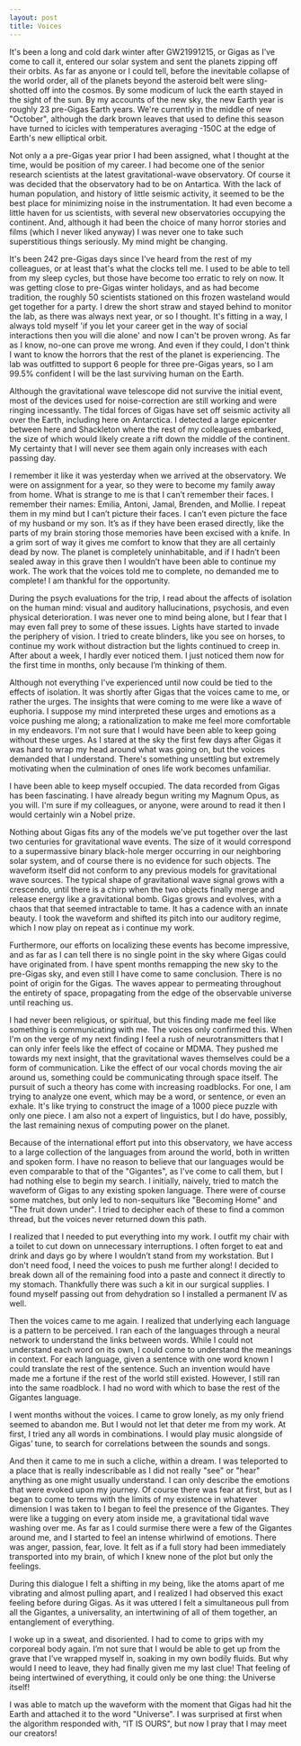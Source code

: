```yaml
---
layout: post
title: Voices
---
```


It's been a long and cold dark winter after GW21991215, or Gigas as I’ve come to call it, entered our solar system and sent the planets zipping off their orbits. As far as anyone or I could tell, before the inevitable collapse of the world order, all of the planets beyond the asteroid belt were sling-shotted off into the cosmos. By some modicum of luck the earth stayed in the sight of the sun. By my accounts of the new sky, the new Earth year is roughly 23 pre-Gigas Earth years. We're currently in the middle of new "October", although the dark brown leaves that used to define this season have turned to icicles with temperatures averaging -150C at the edge of Earth's new elliptical orbit. 

Not only a a pre-Gigas year prior I had been assigned, what I thought at the time, would be position of my career. I had become one of the senior research scientists at the latest gravitational-wave observatory. Of course it was decided that the observatory had to be on Antartica. With the lack of human population, and history of little seismic activity, it seemed to be the best place for minimizing noise in the instrumentation. It had even become a little haven for us scientists, with several new observatories occupying the continent. And, although it had been the choice of many horror stories and films (which I never liked anyway) I was never one to take such superstitious things seriously. My mind might be changing.

It's been 242 pre-Gigas days since I've heard from the rest of my colleagues, or at least that's what the clocks tell me. I used to be able to tell from my sleep cycles, but those have become too erratic to rely on now. It was getting close to pre-Gigas winter holidays, and as had become tradition, the roughly 50 scientists stationed on this frozen wasteland would get together for a party. I drew the short straw and stayed behind to monitor the lab, as there was always next year, or so I thought. It's fitting in a way, I always told myself 'if you let your career get in the way of social interactions then you will die alone' and now I can't be proven wrong. As far as I know, no-one can prove me wrong. And even if they could, I don't think I want to know the horrors that the rest of the planet is experiencing. The lab was outfitted to support 6 people for three pre-Gigas years, so I am 99.5% confident I will be the last surviving human on the Earth.

Although the gravitational wave telescope did not survive the initial event, most of the devices used for noise-correction are still working and were ringing incessantly. The tidal forces of Gigas have set off seismic activity all over the Earth, including here on Antarctica. I detected a large epicenter between here and Shackleton where the rest of my colleagues embarked, the size of which would likely create a rift down the middle of the continent. My certainty that I will never see them again only increases with each passing day.

I remember it like it was yesterday when we arrived at the observatory. We were on assignment for a year, so they were to become my family away from home. What is strange to me is that I can’t remember their faces. I remember their names: Emilia, Antoni, Jamal, Brenden, and Mollie. I repeat them in my mind but I can’t picture their faces. I can’t even picture the face of my husband or my son. It’s as if they have been erased directly, like the parts of my brain storing those memories have been excised with a knife. In a grim sort of way it gives me comfort to know that they are all certainly dead by now. The planet is completely uninhabitable, and if I hadn’t been sealed away in this grave then I wouldn’t have been able to continue my work. The work that the voices told me to complete, no demanded me to complete! I am thankful for the opportunity. 

During the psych evaluations for the trip, I read about the affects of isolation on the human mind: visual and auditory hallucinations, psychosis, and even physical deterioration. I was never one to mind being alone, but I fear that I may even fall prey to some of these issues. Lights have started to invade the periphery of vision. I tried to create blinders, like you see on horses, to continue my work without distraction but the lights continued to creep in. After about a week, I hardly ever noticed them. I just noticed them now for the first time in months, only because I’m thinking of them.

Although not everything I've experienced until now could be tied to the effects of isolation. It was shortly after Gigas that the voices came to me, or rather the urges. The insights that were coming to me were like a wave of euphoria. I suppose my mind interpreted these urges and emotions as a voice pushing me along; a rationalization to make me feel more comfortable in my endeavors. I'm not sure that I would have been able to keep going without these urges. As I stared at the sky the first few days after Gigas it was hard to wrap my head around what was going on, but the voices demanded that I understand. There's something unsettling but extremely motivating when the culmination of ones life work becomes unfamiliar.

I have been able to keep myself occupied. The data recorded from Gigas has been fascinating. I have already begun writing my Magnum Opus, as you will. I'm sure if my colleagues, or anyone, were around to read it then I would certainly win a Nobel prize.

Nothing about Gigas fits any of the models we've put together over the last two centuries for gravitational wave events. The size of it would correspond to a supermassive binary black-hole merger occurring in our neighboring solar system, and of course there is no evidence for such objects. The waveform itself did not conform to any previous models for gravitational wave sources. The typical shape of gravitational wave signal grows with a crescendo, until there is a chirp when the two objects finally merge and release energy like a gravitational bomb. Gigas grows and evolves, with a chaos that that seemed intractable to tame. It has a cadence with an innate beauty. I took the waveform and shifted its pitch into our auditory regime, which I now play on repeat as i continue my work.  

Furthermore, our efforts on localizing these events has become impressive, and as far as I can tell there is no single point in the sky where Gigas could have originated from. I have spent months remapping the new sky to the pre-Gigas sky, and even still I have come to same conclusion. There is no point of origin for the Gigas. The waves appear to permeating throughout the entirety of space, propagating from the edge of the observable universe until reaching us.

I had never been religious, or spiritual, but this finding made me feel like something is communicating with me. The voices only confirmed this. When I'm on the verge of my next finding I feel a rush of neurotransmitters that I can only infer feels like the effect of cocaine or MDMA. They pushed me towards my next insight, that the gravitational waves themselves could be a form of communication. Like the effect of our vocal chords moving the air around us, something could be communicating through space itself. The pursuit of such a theory has come with increasing roadblocks. For one, I am trying to analyze one event, which may be a word, or sentence, or even an exhale. It's like trying to construct the image of a 1000 piece puzzle with only one piece. I am also not a expert of linguistics, but I do have, possibly, the last remaining nexus of computing power on the planet.

Because of the international effort put into this observatory, we have access to a large collection of the languages from around the world, both in written and spoken form. I have no reason to believe that our languages would be even comparable to that of the "Gigantes", as I've come to call them, but I had nothing else to begin my search. I initially, naively, tried to match the waveform of Gigas to any existing spoken language. There were of course some matches, but only led to non-sequiturs like "Becoming Home" and "The fruit down under". I tried to decipher each of these to find a common thread, but the voices never returned down this path.

I realized that I needed to put everything into my work. I outfit my chair with a toilet to cut down on unnecessary interruptions. I often forget to eat and drink and days go by where I wouldn’t stand from my workstation. But I don't need food, I need the voices to push me further along! I decided to break down all of the remaining food into a paste and connect it directly to my stomach. Thankfully there was such a kit in our surgical supplies. I found myself passing out from dehydration so I installed a permanent IV as well.   

Then the voices came to me again. I realized that underlying each language is a pattern to be perceived. I ran each of the languages through a neural network to understand the links between words. While I could not understand each word on its own, I could come to understand the meanings in context. For each language, given a sentence with one word known I could translate the rest of the sentence. Such an invention would have made me a fortune if the rest of the world still existed. However, I still ran into the same roadblock. I had no word with which to base the rest of the Gigantes language. 

I went months without the voices. I came to grow lonely, as my only friend seemed to abandon me. But I would not let that deter me from my work. At first, I tried any all words in combinations. I would play music alongside of Gigas’ tune, to search for correlations between the sounds and songs. 

And then it came to me in such a cliche, within a dream. I was teleported to a place that is really indescribable as I did not really "see" or "hear" anything as one might usually understand. I can only describe the emotions that were evoked upon my journey. Of course there was fear at first, but as I began to come to terms with the limits of my existence in whatever dimension I was taken to I began to feel the presence of the Gigantes. They were like a tugging on every atom inside me, a gravitational tidal wave washing over me. As far as I could surmise there were a few of the Gigantes around me, and I started to feel an intense whirlwind of emotions. There was anger, passion, fear, love. It felt as if a full story had been immediately transported into my brain, of which I knew none of the plot but only the feelings. 

During this dialogue I felt a shifting in my being, like the atoms apart of me vibrating and almost pulling apart, and I realized I had observed this exact feeling before during Gigas. As it was uttered I felt a simultaneous pull from all the Gigantes, a universality, an intertwining of all of them together, an entanglement of everything. 

I woke up in a sweat, and disoriented. I had to come to grips with my corporeal body again. I’m not sure that I would be able to get up from the grave that I’ve wrapped myself in, soaking in my own bodily fluids. But why would I need to leave, they had finally given me my last clue! That feeling of being intertwined of everything, it could only be one thing: the Universe itself!

I was able to match up the waveform with the moment that Gigas had hit the Earth and attached it to the word "Universe". I was surprised at first when the algorithm responded with, “IT IS OURS", but now I pray that I may meet our creators!